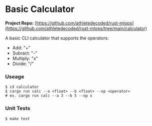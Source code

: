 # Basic Calculator

**Project Repo:** [https://github.com/athletedecoded/rust-mlops](https://github.com/athletedecoded/rust-mlops/tree/main/calculator)

A basic CLI calculator that supports the operators: 
 * Add: "+"
 * Subract: "-"
 * Multiply: "x"
 * Divide: "/"

### Useage
```
$ cd calculator
$ cargo run calc --a <float> --b <float> --op <operator>
# ex. cargo run calc --a 3 --b 5 --op x
```

### Unit Tests
```
$ make test
```
